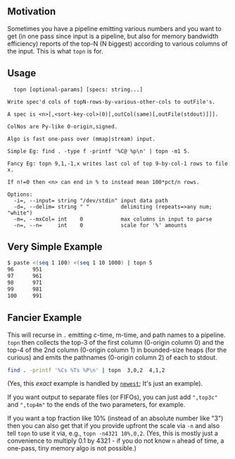 Motivation
----------
Sometimes you have a pipeline emitting various numbers and you want to get (in
one pass since input is a pipeline, but also for memory bandwidth efficiency)
reports of the top-N (N biggest) according to various columns of the input.
This is what `topn` is for.

Usage
-----
```
  topn [optional-params] [specs: string...]

Write spec'd cols of topN-rows-by-various-other-cols to outFile's.

A spec is <n>[,<sort-key-col>(0)[,outCol(same)[,outFile(stdout)]]].

ColNos are Py-like 0-origin,signed.

Algo is fast one-pass over (mmap|stream) input.

Simple Eg: find . -type f -printf '%C@ %p\n' | topn -m1 5.

Fancy Eg: topn 9,1,-1,x writes last col of top 9-by-col-1 rows to file x.

If n!=0 then <n> can end in % to instead mean 100*pct/n rows.

Options:
  -i=, --input= string "/dev/stdin" input data path
  -d=, --delim= string " "          delimiting (repeats=>any num; "white")
  -m=, --mxCol= int    0            max columns in input to parse
  -n=, --n=     int    0            scale for '%' amounts
```

Very Simple Example
-------------------
```sh
$ paste <(seq 1 100) <(seq 1 10 1000) | topn 5
96      951
97      961
98      971
99      981
100     991
```

Fancier Example
---------------
This will recurse in `.` emitting c-time, m-time, and path names to a pipeline.
`topn` then collects the top-3 of the first column (0-origin column 0) and the
top-4 of the 2nd column (0-origin column 1) in bounded-size heaps (for the
curious) and emits the pathnames (0-origin column 2) of each to stdout.
```sh
find . -printf '%Cs %Ts %P\n' | topn  3,0,2  4,1,2
```
(Yes, this *exact* example is handled by [`newest`](newest.md); It's just an
example).

If you want output to separate files (or FIFOs), you can just add `",top3c"` and
`",top4m"` to the ends of the two parameters, for example.

If you want a top fraction like 10% (instead of an absolute number like "3")
then you can also get that if you provide upfront the scale via `-n` and also
tell `topn` to use it via, e.g., `topn -n4321 10%,0,2`.  (Yes, this is mostly
just a convenience to multiply 0.1 by 4321 - if you do not know `n` ahead of
time, a one-pass, tiny memory algo is not possible.)
